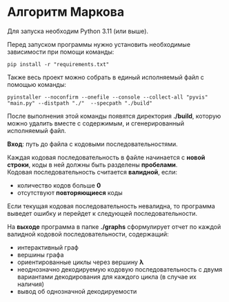 # Алгоритм Маркова
Для запуска необходим Python 3.11 (или выше).

Перед запуском программы нужно установить необходимые зависимости при помощи команды:
```properties
pip install -r "requirements.txt"
```

Также весь проект можно собрать в единый исполняемый файл с помощью команды:
```properties
pyinstaller --noconfirm --onefile --console --collect-all "pyvis" "main.py" --distpath "./"  --specpath "./build"
```
После выполнения этой команды появятся директория **./build**, которую можно удалить вместе с содержимым, и сгенерированный исполняемый файл.

**Вход**: путь до файла с кодовыми последовательностями.

Каждая кодовая последовательность в файле начинается с **новой строки**, коды в ней должны быть разделены **пробелами**.  
Кодовая последовательность считается **валидной**, если:
- количество кодов больше **0**
- отсутствуют **повторяющиеся** коды

Если текущая кодовая последовательность невалидна, то программа выведет ошибку и перейдет к следующей последовательности.

На **выходе** программа в папке **./graphs** сформулирует отчет по каждой валидной кодовой последовательности, содержащий:
- интерактивный граф
- вершины графа
- ориентированные циклы через вершину **λ**
- неоднозначно декодируемую кодовую последовательность с двумя вариантами декодирования для каждого цикла (в случае их наличия)
- вывод об однозначной декодируемости
